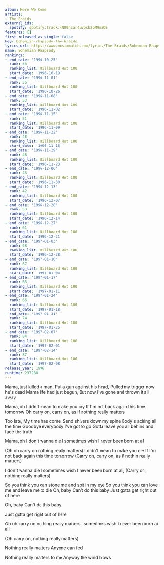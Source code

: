 ```yaml
---
album: Here We Come
artists:
- The Braids
external_ids:
  spotify: spotify:track:4N89hcar4uVosb2oM9mSOE
features: []
first_released_as_single: false
key: bohemian-rhapsody-the-braids
lyrics_url: https://www.musixmatch.com/lyrics/The-Braids/Bohemian-Rhapsody
name: Bohemian Rhapsody
rankings:
- end_date: '1996-10-25'
  rank: 55
  ranking_list: Billboard Hot 100
  start_date: '1996-10-19'
- end_date: '1996-11-01'
  rank: 55
  ranking_list: Billboard Hot 100
  start_date: '1996-10-26'
- end_date: '1996-11-08'
  rank: 53
  ranking_list: Billboard Hot 100
  start_date: '1996-11-02'
- end_date: '1996-11-15'
  rank: 51
  ranking_list: Billboard Hot 100
  start_date: '1996-11-09'
- end_date: '1996-11-22'
  rank: 48
  ranking_list: Billboard Hot 100
  start_date: '1996-11-16'
- end_date: '1996-11-29'
  rank: 46
  ranking_list: Billboard Hot 100
  start_date: '1996-11-23'
- end_date: '1996-12-06'
  rank: 43
  ranking_list: Billboard Hot 100
  start_date: '1996-11-30'
- end_date: '1996-12-13'
  rank: 42
  ranking_list: Billboard Hot 100
  start_date: '1996-12-07'
- end_date: '1996-12-20'
  rank: 53
  ranking_list: Billboard Hot 100
  start_date: '1996-12-14'
- end_date: '1996-12-27'
  rank: 61
  ranking_list: Billboard Hot 100
  start_date: '1996-12-21'
- end_date: '1997-01-03'
  rank: 68
  ranking_list: Billboard Hot 100
  start_date: '1996-12-28'
- end_date: '1997-01-10'
  rank: 67
  ranking_list: Billboard Hot 100
  start_date: '1997-01-04'
- end_date: '1997-01-17'
  rank: 63
  ranking_list: Billboard Hot 100
  start_date: '1997-01-11'
- end_date: '1997-01-24'
  rank: 66
  ranking_list: Billboard Hot 100
  start_date: '1997-01-18'
- end_date: '1997-01-31'
  rank: 74
  ranking_list: Billboard Hot 100
  start_date: '1997-01-25'
- end_date: '1997-02-07'
  rank: 84
  ranking_list: Billboard Hot 100
  start_date: '1997-02-01'
- end_date: '1997-02-14'
  rank: 87
  ranking_list: Billboard Hot 100
  start_date: '1997-02-08'
release_year: 1996
runtime: 237280
---
```

Mama, just killed a man,
Put a gun against his head,
Pulled my trigger now he's dead
Mama life had just begun,
But now I've gone and thrown it all away

Mama, oh
I ddn't mean to make you cry
If I'm not back again this time tomorrow
Oh carry on, carry on, as if nothing really matters

Too late,
My time has come,
Send shivers down my spine
Body's aching all the time
Goodbye everybody
I've got to go
Gotta leave you all behind and face the truth

Mama, oh
I don't wanna die
I sometimes wish I never been born at all

(Oh oh carry on nothing really matters) I didn't mean to make you cry
If I'm not back again this time tomorrow
(Carry on, carry on, as if nothin really matters)

I don't wanna die
I sometimes wish I never been born at all,
(Carry on, nothing really matters)

So you think you can stone me and spit in my eye
So you think you can love me and leave me to die
Oh, baby
Can't do this baby
Just gotta get right out of here

Oh, baby
Can't do this baby

Just gotta get right out of here

Oh oh carry on nothing really matters
I sometimes wish I never been born at all

(Oh carry on, nothing really matters)

Nothing really matters
Anyone can feel

Nothing really matters to me
Anyway the wind blows
